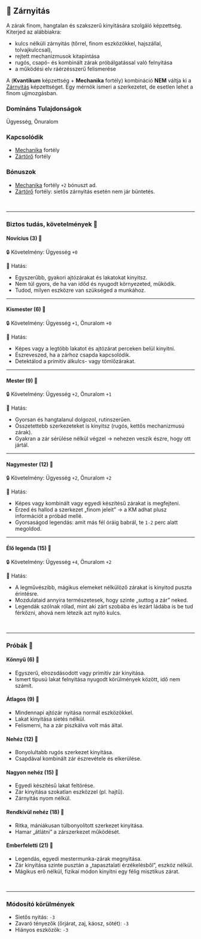## 🔵 Zárnyitás

A zárak finom, hangtalan és szakszerű kinyitására szolgáló képzettség.  
Kiterjed az alábbiakra:
- kulcs nélküli zárnyitás (tőrrel, finom eszközökkel, hajszállal, tolvajkulccsal),
- rejtett mechanizmusok kitapintása
- rugós, csapó- és kombinált zárak próbálgatással való felnyitása
- a működési elv ráérzésszerű felismerése

A (**Kvantikum** képzettség + **Mechanika** fortély) kombináció **NEM** váltja ki a [Zárnyitás](zarnyitas.md) képzettséget. Egy mérnök ismeri a szerkezetet, de esetlen lehet a finom ujjmozgásban.

### Domináns Tulajdonságok

Ügyesség, Önuralom

### Kapcsolódik

- [Mechanika](../fortelyok.altalanos/mechanika.md) fortély
- [Zártörő](../fortelyok.altalanos/zartoro.md) fortély

### Bónuszok

- [Mechanika](../fortelyok.altalanos/mechanika.md) fortély `+2` bónuszt ad.
- [Zártörő](../fortelyok.altalanos/zartoro.md) fortély: sietős zárnyitás esetén nem jár büntetés.

<br />

---
### Biztos tudás, követelmények 📖

#### Novícius (3) 📖

🔒 Követelmény: Ügyesség `+0`

🌟 Hatás:
- Egyszerűbb, gyakori ajtózárakat és lakatokat kinyitsz.
- Nem túl gyors, de ha van időd és nyugodt környezeted, működik.
- Tudod, milyen eszközre van szükséged a munkához.

---
#### Kismester (6) 📖

🔒 Követelmény: Ügyesség `+1`, Önuralom `+0`

🌟 Hatás:
- Képes vagy a legtöbb lakatot és ajtózárat perceken belül kinyitni.
- Észreveszed, ha a zárhoz csapda kapcsolódik.
- Detektálod a primitív álkulcs- vagy tömlőzárakat.

---
#### Mester (9) 📖

🔒 Követelmény: Ügyesség `+2`, Önuralom `+1`

🌟 Hatás:
- Gyorsan és hangtalanul dolgozol, rutinszerűen.
- Összetettebb szerkezeteket is kinyitsz (rugós, kettős mechanizmusú zárak).
- Gyakran a zár sérülése nélkül végzel → nehezen veszik észre, hogy ott jártál.

---
#### Nagymester (12) 📖

🔒 Követelmény: Ügyesség `+2`, Önuralom `+2`

🌟 Hatás:
- Képes vagy kombinált vagy egyedi készítésű zárakat is megfejteni.
- Érzed és hallod a szerkezet „finom jeleit” → a KM adhat plusz információt a próbád mellé.
- Gyorsaságod legendás: amit más fél óráig babrál, te `1-2` perc alatt megoldod.

---
#### Élő legenda (15) 📖

🔒 Követelmény: Ügyesség `+4`, Önuralom `+2`

🌟 Hatás:
- A legművészibb, mágikus elemeket nélkülöző zárakat is kinyitod puszta érintésre.
- Mozdulataid annyira természetesek, hogy szinte „suttog a zár” neked.
- Legendák szólnak rólad, mint aki zárt szobába és lezárt ládába is be tud férkőzni, ahová nem létezik azt nyitó kulcs.

<br />

---
### Próbák 🎲

#### Könnyű (6) 🎲 

- Egyszerű, elrozsdásodott vagy primitív zár kinyitása.
- Ismert típusú lakat felnyitása nyugodt körülmények között, idő nem számít.

#### Átlagos (9) 🎲 

- Mindennapi ajtózár nyitása normál eszközökkel.
- Lakat kinyitása sietés nélkül.
- Felismerni, ha a zár piszkálva volt más által.

#### Nehéz (12) 🎲 

- Bonyolultabb rugós szerkezet kinyitása.
- Csapdával kombinált zár észrevétele és elkerülése.

#### Nagyon nehéz (15) 🎲 

- Egyedi készítésű lakat feltörése.
- Zár kinyitása szokatlan eszközzel (pl. hajtű).
- Zárnyitás nyom nélkül.

#### Rendkívül nehéz (18) 🎲 

- Ritka, mániákusan túlbonyolított szerkezet kinyitása.
- Hamar „átlátni” a zárszerkezet működését.

#### Emberfeletti (21) 🎲 

- Legendás, egyedi mestermunka-zárak megnyitása.
- Zár kinyitása szinte pusztán a „tapasztalati érzékelésből”, eszköz nélkül.
- Mágikus erő nélkül, fizikai módon kinyitni egy félig misztikus zárat.

<br />

---
### Módosító körülmények

- Sietős nyitás: `-3`
- Zavaró tényezők (őrjárat, zaj, káosz, sötét): `-3`
- Hiányos eszközök: `-3`
